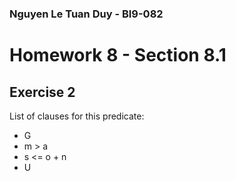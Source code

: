 ### Nguyen Le Tuan Duy - BI9-082

# Homework 8 - Section 8.1
## Exercise 2

List of clauses for this predicate:
- G
- m > a
- s <= o + n
- U 

